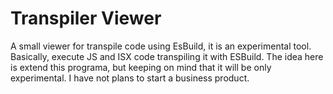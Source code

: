 # Transpiler Viewer
A small viewer for transpile code using EsBuild, it is an experimental tool. Basically, execute JS and ISX code transpiling it with ESBuild. The idea here is extend this 
programa, but keeping on mind that it will be only experimental. I have not plans to start a business product.
